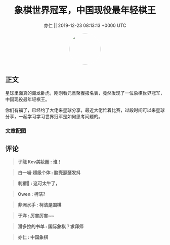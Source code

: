 <h1 align="center">象棋世界冠军，中国现役最年轻棋王</h1>




<p align="center">
    <a>亦仁 || 2019-12-23 08:13:13 &#43;0000 UTC</a>
</p>

<div align="center">
    <img src="https://images.zsxq.com/Fn3NQqCN8nuGF86yZPXSbEsl0mb3?e=1590940799&amp;token=kIxbL07-8jAj8w1n4s9zv64FuZZNEATmlU_Vm6zD:pfbNc8W3hS0oYG_hyXXh_rHMHuc=" width="100" height="100" style="border:1px solid;border-radius:50%; color:#ffffff"/>
</div>




## 正文

<div>
星球里面真的藏龙卧虎，刚刚看元旦聚餐报名表，竟然发现了一位象棋世界冠军，中国现役最年轻棋王。

你们有福了，已经约了大佬来星球分享，最近大佬忙着比赛，过段时间可以来星球分享，一起学习学习世界冠军是如何思考问题的。
</div>

### 文章配图

<div class="image" align="center">

</div>


## 评论

<div align="left">
<div>

<blockquote >
<span> <strong>子龍 Kev美妆圈 : 谁！ </strong></span>
</blockquote>

<blockquote >
<span> <strong>白一喵·超级个体 : 脑壳瑟瑟发抖 </strong></span>
</blockquote>

<blockquote >
<span> <strong>刺猬🐬 : 这可太牛了， </strong></span>
</blockquote>

<blockquote >
<span> <strong>Owen : 柯洁? </strong></span>
</blockquote>

<blockquote >
<span> <strong>非洲水手 : 柯洁是围棋 </strong></span>
</blockquote>

<blockquote >
<span> <strong>于洋 : 厉害厉害~~ </strong></span>
</blockquote>

<blockquote >
<span> <strong>潘多拉的书单 : 国际象棋？求拜师 </strong></span>
</blockquote>

<blockquote >
<span> <strong>亦仁 : 中国象棋 </strong></span>
</blockquote>

</div>
</div>